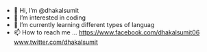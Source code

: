 - 👋 Hi, I’m @dhakalsumit
- 👀 I’m interested in coding
- 🌱 I’m currently learning different types of languag
- 📫 How to reach me ...
https://www.facebook.com/dhakalsumit06
www.twitter.com/dhakalsumit
<!---
dhakalsumit/dhakalsumit is a ✨ special ✨ repository because its `README.edits' (this file) appears on your GitHub profile.
You can click the Preview link to take a look at your changes.
--->
